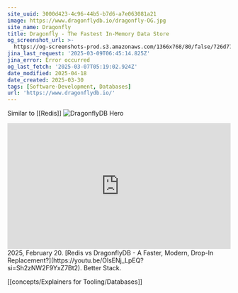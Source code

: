 ```yaml
---
site_uuid: 3000d423-4c96-44b5-b7d6-a7e063081a21
image: https://www.dragonflydb.io/dragonfly-OG.jpg
site_name: Dragonfly
title: Dragonfly - The Fastest In-Memory Data Store
og_screenshot_url: >-
  https://og-screenshots-prod.s3.amazonaws.com/1366x768/80/false/726d774f288ee4d541376fd94a2b388f887468a19755795cff1fc8e0107763e9.jpeg
jina_last_request: '2025-03-09T06:45:14.825Z'
jina_error: Error occurred
og_last_fetch: '2025-03-07T05:19:02.924Z'
date_modified: 2025-04-18
date_created: 2025-03-30
tags: [Software-Development, Databases]
url: 'https://www.dragonflydb.io/'
---
```










































Similar to [[Redis]]
![DragonflyDB Hero](https://i.imgur.com/XEncpr6.png)

<iframe 
  style="aspect-ratio:16/9;width:100%;height:auto" 
  src="https://www.youtube.com/embed/OlsENj_LpEQ?si=Sh2zNW2F9YxZ7Bt2" 
  title="YouTube video player" 
  frameborder="0" 
  allow="accelerometer; autoplay; clipboard-write; encrypted-media; gyroscope; picture-in-picture; web-share" 
  referrerpolicy="strict-origin-when-cross-origin" 
  allowfullscreen
></iframe>
2025, February 20. [Redis vs DragonflyDB - A Faster, Modern, Drop-In Replacement?](https://youtu.be/OlsENj_LpEQ?si=Sh2zNW2F9YxZ7Bt2). Better Stack.

[[concepts/Explainers for Tooling/Databases]]

